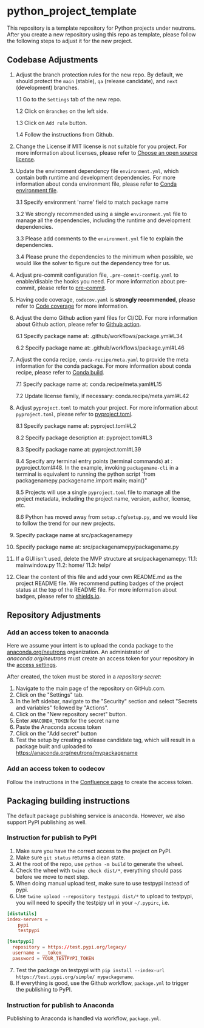 # python_project_template
This repository is a template repository for Python projects under neutrons.
After you create a new repository using this repo as template, please follow the following steps to adjust it for the new project.

## Codebase Adjustments

1. Adjust the branch protection rules for the new repo. By default, we should protect the `main` (stable), `qa` (release candidate), and `next` (development) branches.

    1.1 Go to the `Settings` tab of the new repo.

    1.2 Click on `Branches` on the left side.

    1.3 Click on `Add rule` button.

    1.4 Follow the instructions from Github.


2. Change the License if MIT license is not suitable for you project. For more information about licenses, please
refer to [Choose an open source license](https://choosealicense.com/).


3. Update the environment dependency file `environment.yml`, which contain both runtime and development dependencies.
For more information about conda environment file, please refer to [Conda environment file](https://docs.conda.io/projects/conda/en/latest/user-guide/tasks/manage-environments.html#creating-an-environment-file-manually).

    3.1 Specify environment 'name' field to match package name

    3.2 We strongly recommended using a single `environment.yml` file to manage all the dependencies,
including the runtime and development dependencies.

    3.3 Please add comments to the `environment.yml` file to explain the dependencies.

    3.4 Please prune the dependencies to the minimum when possible,
we would like the solver to figure out the dependency tree for us.


4. Adjust pre-commit configuration file, `.pre-commit-config.yaml` to enable/disable the hooks you need.
For more information about pre-commit, please refer to [pre-commit](https://pre-commit.com/).


5. Having code coverage, `codecov.yaml` is **strongly recommended**,
please refer to [Code coverage](https://coverage.readthedocs.io/en/coverage-5.5/) for more information.


6. Adjust the demo Github action yaml files for CI/CD. For more information about Github action,
please refer to [Github action](https://docs.github.com/en/actions).

    6.1 Specify package name at: .github/workflows/package.yml#L34

    6.2 Specify package name at: .github/workflows/package.yml#L46


7. Adjust the conda recipe, `conda-recipe/meta.yaml` to provide the meta information for the conda package.
For more information about conda recipe, please refer to [Conda build](https://docs.conda.io/projects/conda-build/en/latest/).

    7.1 Specify package name at: conda.recipe/meta.yaml#L15

    7.2 Update license family, if necessary: conda.recipe/meta.yaml#L42


8. Adjust `pyproject.toml` to match your project. For more information about `pyproject.toml`,
please refer to [pyproject.toml](https://www.python.org/dev/peps/pep-0518/).

    8.1 Specify package name at: pyproject.toml#L2

    8.2 Specify package description at: pyproject.toml#L3

    8.3 Specify package name at: pyproject.toml#L39

    8.4 Specify any terminal entry points (terminal commands) at : pyproject.toml#48.
In the example, invoking `packagename-cli` in a terminal is equivalent to running the python script
`from packagenamepy.packagename.import main; main()"

    8.5 Projects will use a  single `pyproject.toml` file to manage all the project metadata,
including the project name, version, author, license, etc.

    8.6 Python has moved away from `setup.cfg`/`setup.py`, and we would like to follow the trend for our new projects.


10. Specify package name at  src/packagenamepy


11. Specify package name at: src/packagenamepy/packagename.py

12. If a GUI isn't used, delete the MVP structure at src/packagenamepy:
    11.1: mainwindow.py
    11.2: home/
    11.3: help/


11. Clear the content of this file and add your own README.md as the project README file.
We recommend putting badges of the project status at the top of the README file.
For more information about badges, please refer to [shields.io](https://shields.io/).

## Repository Adjustments

### Add an access token to anaconda

Here we assume your intent is to upload the conda package to the [anaconda.org/neutrons](https://anaconda.org/neutrons) organization.
An administrator of _anaconda.org/neutrons_ must create an access token for your repository in the [access settings](https://anaconda.org/neutrons/settings/access).

After created, the token must be stored in a _repository secret_:
1. Navigate to the main page of the repository on GitHub.com.
2. Click on the "Settings" tab.
3. In the left sidebar, navigate to the "Security" section and select "Secrets and variables" followed by "Actions".
4. Click on the "New repository secret" button.
5. Enter `ANACONDA_TOKEN` for the secret name
6. Paste the Anaconda access token
7. Click on the "Add secret" button
8. Test the setup by creating a release candidate tag,
which will result in a package built and uploaded to https://anaconda.org/neutrons/mypackagename

### Add an access token to codecov
Follow the instructions in the [Confluence page](https://ornl-neutrons.atlassian.net/wiki/spaces/NDPD/pages/103546883/Coverage+reports)
to create the access token.

## Packaging building instructions

The default package publishing service is anaconda.
However, we also support PyPI publishing as well.

### Instruction for publish to PyPI

1. Make sure you have the correct access to the project on PyPI.
2. Make sure `git status` returns a clean state.
3. At the root of the repo, use `python -m build` to generate the wheel.
4. Check the wheel with `twine check dist/*`, everything should pass before we move to next step.
5. When doing manual upload test, make sure to use testpypi instead of pypi.
6. Use `twine upload --repository testpypi dist/*` to upload to testpypi, you will need to specify the testpipy url in your `~/.pypirc`, i.e.

```conf
[distutils]
index-servers =
    pypi
    testpypi

[testpypi]
  repository = https://test.pypi.org/legacy/
  username = __token__
  password = YOUR_TESTPYPI_TOKEN
```

7. Test the package on testpypi with `pip install --index-url https://test.pypi.org/simple/ mypackagename`.
8. If everything is good, use the Github workflow, `package.yml` to trigger the publishing to PyPI.

### Instruction for publish to Anaconda

Publishing to Anaconda is handled via workflow, `package.yml`.
